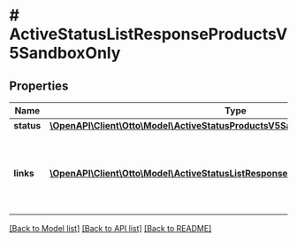 # # ActiveStatusListResponseProductsV5SandboxOnly

## Properties

Name | Type | Description | Notes
------------ | ------------- | ------------- | -------------
**status** | [**\OpenAPI\Client\Otto\Model\ActiveStatusProductsV5SandboxOnly[]**](ActiveStatusProductsV5SandboxOnly.md) |  | [optional]
**links** | [**\OpenAPI\Client\Otto\Model\ActiveStatusListResponseLinkProductsV5SandboxOnly[]**](ActiveStatusListResponseLinkProductsV5SandboxOnly.md) | a list of links that can be used for pagination (among others). | [optional]

[[Back to Model list]](../../README.md#models) [[Back to API list]](../../README.md#endpoints) [[Back to README]](../../README.md)

